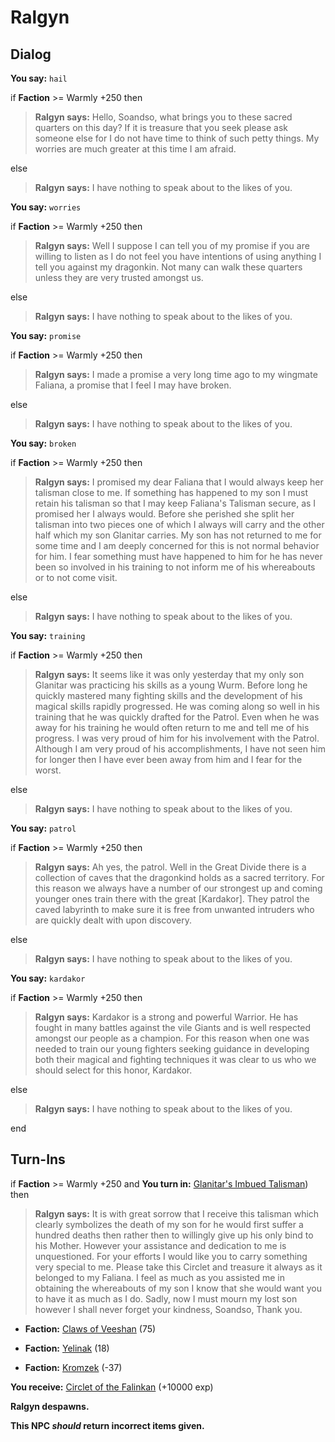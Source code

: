 # Ralgyn
## Dialog

**You say:** `hail`



if **Faction** >= Warmly +250 then 



>**Ralgyn says:** Hello, Soandso, what brings you to these sacred quarters on this day? If it is treasure that you seek please ask someone else for I do not have time to think of such petty things. My worries are much greater at this time I am afraid.


else



>**Ralgyn says:** I have nothing to speak about to the likes of you.




**You say:** `worries`



if **Faction** >= Warmly +250 then



>**Ralgyn says:** Well I suppose I can tell you of my promise if you are willing to listen as I do not feel you have intentions of using anything I tell you against my dragonkin. Not many can walk these quarters unless they are very trusted amongst us.


else



>**Ralgyn says:** I have nothing to speak about to the likes of you.




**You say:** `promise`



if **Faction** >= Warmly +250 then



>**Ralgyn says:** I made a promise a very long time ago to my wingmate Faliana, a promise that I feel I may have broken.


else



>**Ralgyn says:** I have nothing to speak about to the likes of you.




**You say:** `broken`



if **Faction** >= Warmly +250 then



>**Ralgyn says:** I promised my dear Faliana that I would always keep her talisman close to me. If something has happened to my son I must retain his talisman so that I may keep Faliana's Talisman secure, as I promised her I always would. Before she perished she split her talisman into two pieces one of which I always will carry and the other half which my son Glanitar carries. My son has not returned to me for some time and I am deeply concerned for this is not normal behavior for him. I fear something must have happened to him for he has never been so involved in his training to not inform me of his whereabouts or to not come visit.


else



>**Ralgyn says:** I have nothing to speak about to the likes of you.




**You say:** `training`



if **Faction** >= Warmly +250 then



>**Ralgyn says:** It seems like it was only yesterday that my only son Glanitar was practicing his skills as a young Wurm. Before long he quickly mastered many fighting skills and the development of his magical skills rapidly progressed. He was coming along so well in his training that he was quickly drafted for the Patrol. Even when he was away for his training he would often return to me and tell me of his progress. I was very proud of him for his involvement with the Patrol. Although I am very proud of his accomplishments, I have not seen him for longer then I have ever been away from him and I fear for the worst.


else



>**Ralgyn says:** I have nothing to speak about to the likes of you.




**You say:** `patrol`



if **Faction** >= Warmly +250 then



>**Ralgyn says:** Ah yes, the patrol. Well in the Great Divide there is a collection of caves that the dragonkind holds as a sacred territory. For this reason we always have a number of our strongest up and coming younger ones train there with the great [Kardakor]. They patrol the caved labyrinth to make sure it is free from unwanted intruders who are quickly dealt with upon discovery.


else



>**Ralgyn says:** I have nothing to speak about to the likes of you.




**You say:** `kardakor`



if **Faction** >= Warmly +250 then



>**Ralgyn says:** Kardakor is a strong and powerful Warrior. He has fought in many battles against the vile Giants and is well respected amongst our people as a champion. For this reason when one was needed to train our young fighters seeking guidance in developing both their magical and fighting techniques it was clear to us who we should select for this honor, Kardakor.


else



>**Ralgyn says:** I have nothing to speak about to the likes of you.



end

## Turn-Ins





if **Faction** >= Warmly +250 and  **You turn in:** [Glanitar's Imbued Talisman](/item/1866)) then 


>**Ralgyn says:** It is with great sorrow that I receive this talisman which clearly symbolizes the death of my son for he would first suffer a hundred deaths then rather then to willingly give up his only bind to his Mother. However your assistance and dedication to me is unquestioned. For your efforts I would like you to carry something very special to me. Please take this Circlet and treasure it always as it belonged to my Faliana. I feel as much as you assisted me in obtaining the whereabouts of my son I know that she would want you to have it as much as I do. Sadly, now I must mourn my lost son however I shall never forget your kindness, Soandso, Thank you.





* __Faction:__ [Claws of Veeshan](/faction/430) (75)


* __Faction:__ [Yelinak](/faction/436) (18)


* __Faction:__ [Kromzek](/faction/448) (-37)


 **You receive:**  [Circlet of the Falinkan](/item/1867) (+10000 exp)


**Ralgyn despawns.**

**This NPC *should* return incorrect items given.**
